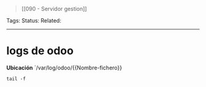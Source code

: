 > [[090  - Servidor gestion]]

Tags: 
Status: 
Related: 

___

# logs de odoo

**Ubicación** `/var/log/odoo/{{Nombre-fichero}}

`tail -f`
